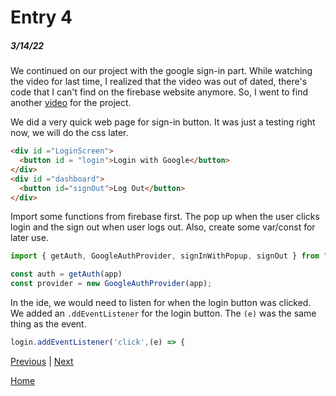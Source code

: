 # Entry 4
##### 3/14/22

We continued on our project with the google sign-in part. While watching the video for last time, I realized that the video was out of dated, there's code that I can't find on the firebase website anymore. So, I went to find another [video](https://firebase.google.com/docs/auth/web/google-signin) for the project.


We did a very quick web page for sign-in button. It was just a testing right now, we will do the css later. 
```html
<div id ="LoginScreen">
  <button id = "login">Login with Google</button>
</div>
<div id ="dashboard">
  <button id="signOut">Log Out</button>
</div>
```

Import some functions from firebase first. The pop up when the user clicks login and the sign out when user logs out. Also, create some var/const for later use.
```js
import { getAuth, GoogleAuthProvider, signInWithPopup, signOut } from "https://www.gstatic.com/firebasejs/9.6.6/firebase-auth.js";

const auth = getAuth(app)
const provider = new GoogleAuthProvider(app);
```

In the ide, we would need to listen for when the login button was clicked. We added an `.ddEventListener` for the login button. The `(e)` was the same thing as the event.
```js
login.addEventListener('click',(e) => {
```



[Previous](entry03.md) | [Next](entry05.md)

[Home](../README.md)
